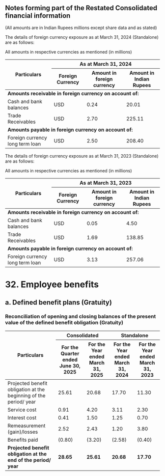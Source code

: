 ## Notes forming part of the Restated Consolidated financial information

(All amounts are in Indian Rupees millions except share data and as stated)

The details of foreign currency exposure as at March 31, 2024 (Standalone) are as follows:

All amounts in respective currencies as mentioned (in millions)

<table><thead><tr><th rowspan="2">Particulars</th><th colspan="3">As at March 31, 2024</th></tr><tr><th>Foreign Currency</th><th>Amount in foreign currency</th><th>Amount in Indian Rupees</th></tr></thead><tbody><tr><td colspan="4"><strong>Amounts receivable in foreign currency on account of:</strong></td></tr><tr><td>Cash and bank balances</td><td>USD</td><td>0.24</td><td>20.01</td></tr><tr><td>Trade Receivables</td><td>USD</td><td>2.70</td><td>225.11</td></tr><tr><td colspan="4"><strong>Amounts payable in foreign currency on account of:</strong></td></tr><tr><td>Foreign currency long term loan</td><td>USD</td><td>2.50</td><td>208.40</td></tr></tbody></table>

The details of foreign currency exposure as at March 31, 2023 (Standalone) are as follows:

All amounts in respective currencies as mentioned (in millions)

<table><thead><tr><th rowspan="2">Particulars</th><th colspan="3">As at March 31, 2023</th></tr><tr><th>Foreign Currency</th><th>Amount in foreign currency</th><th>Amount in Indian Rupees</th></tr></thead><tbody><tr><td colspan="4"><strong>Amounts receivable in foreign currency on account of:</strong></td></tr><tr><td>Cash and bank balances</td><td>USD</td><td>0.05</td><td>4.50</td></tr><tr><td>Trade Receivables</td><td>USD</td><td>1.69</td><td>138.85</td></tr><tr><td colspan="4"><strong>Amounts payable in foreign currency on account of:</strong></td></tr><tr><td>Foreign currency long term loan</td><td>USD</td><td>3.13</td><td>257.06</td></tr></tbody></table>

# 32. Employee benefits

## a. Defined benefit plans (Gratuity)

### Reconciliation of opening and closing balances of the present value of the defined benefit obligation (Gratuity)

<table><thead><tr><th rowspan="2">Particulars</th><th colspan="2">Consolidated</th><th colspan="2">Standalone</th></tr><tr><th>For the Quarter ended June 30, 2025</th><th>For the Year ended March 31, 2025</th><th>For the Year ended March 31, 2024</th><th>For the Year ended March 31, 2023</th></tr></thead><tbody><tr><td>Projected benefit obligation at the beginning of the period/ year</td><td>25.61</td><td>20.68</td><td>17.70</td><td>11.30</td></tr><tr><td>Service cost</td><td>0.91</td><td>4.20</td><td>3.11</td><td>2.30</td></tr><tr><td>Interest cost</td><td>0.41</td><td>1.50</td><td>1.25</td><td>0.70</td></tr><tr><td>Remeasurement (gain)/losses</td><td>2.52</td><td>2.43</td><td>1.20</td><td>3.80</td></tr><tr><td>Benefits paid</td><td>(0.80)</td><td>(3.20)</td><td>(2.58)</td><td>(0.40)</td></tr><tr><td><strong>Projected benefit obligation at the end of the period/ year</strong></td><td><strong>28.65</strong></td><td><strong>25.61</strong></td><td><strong>20.68</strong></td><td><strong>17.70</strong></td></tr></tbody></table>